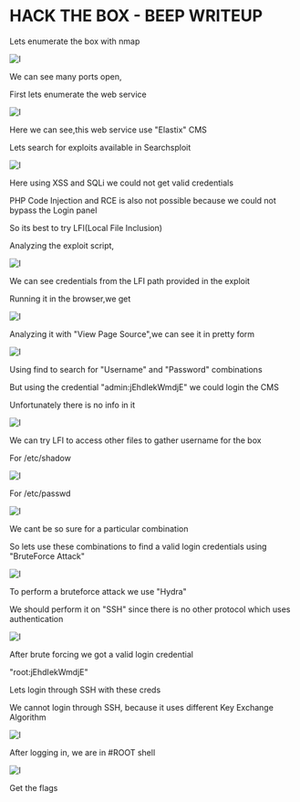 # HACK THE BOX - BEEP WRITEUP

Lets enumerate the box with nmap

![I](pics/1.png)

We can see many ports open,

First lets enumerate the web service

![I](pics/2.png)

Here we can see,this web service use "Elastix" CMS

Lets search for exploits available in Searchsploit

![I](pics/3.png)

Here using XSS and SQLi we could not get valid credentials

PHP Code Injection and RCE is also not possible because we could not bypass the Login panel

So its best to try LFI(Local File Inclusion)

Analyzing the exploit script,

![I](pics/4.png)

We can see credentials from the LFI path provided in the exploit

Running it in the browser,we get

![I](pics/5.png)

Analyzing it with "View Page Source",we can see it in pretty form

![I](pics/6.png)

Using find to search for "Username" and "Password" combinations

But using the credential "admin:jEhdIekWmdjE" we could login the CMS

Unfortunately there is no info in it

![I](pics/7.png)

We can try LFI to access other files to gather username for the box

For /etc/shadow

![I](pics/8.png)

For /etc/passwd

![I](pics/9.png)

We cant be so sure for a particular combination

So lets use these combinations to find a valid login credentials using "BruteForce Attack"

![I](pics/10.png)

To perform a bruteforce attack we use "Hydra"

We should perform it on "SSH" since there is no other protocol which uses authentication

![I](pics/11.png)

After brute forcing we got a valid login credential

"root:jEhdIekWmdjE"

Lets login through SSH with these creds

We cannot login through SSH, because it uses different Key Exchange Algorithm

![I](pics/12.png)

After logging in, we are in #ROOT shell

![I](pics/13.png)

Get the flags



